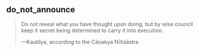 ## do_not_announce
> Do not reveal what you have thought upon doing, but by wise council keep it secret being determined to carry it into execution.
> 
> —Kautilya, according to the Cāṇakya Nītiśāstra